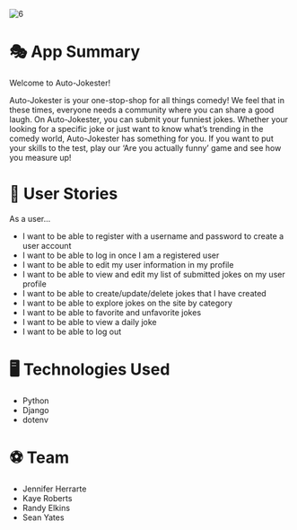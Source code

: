 ![6](https://github.com/jennherrarte/Auto-Jokester/assets/36706323/74a61d04-6590-4a19-873f-3a1c65c2b9f6)

# 🎭 **App Summary**

Welcome to Auto-Jokester!

Auto-Jokester is your one-stop-shop for all things comedy! We feel that in these times, everyone needs a community where you can share a good laugh. On Auto-Jokester, you can submit your funniest jokes. Whether your looking for a specific joke or just want to know what’s trending in the comedy world, Auto-Jokester has something for you. If you want to put your skills to the test, play our ‘Are you actually funny’ game and see how you measure up! 


# 👤 **User Stories** 

As a user...
* I want to be able to register with a username and password to create a user account
* I want to be able to log in once I am a registered user
* I want to be able to edit my user information in my profile
* I want to be able to view and edit my list of submitted jokes on my user profile 
* I want to be able to create/update/delete jokes that I have created
* I want to be able to explore jokes on the site by category 
* I want to be able to favorite and unfavorite jokes 
* I want to be able to view a daily joke 
* I want to be able to log out 

# 🖥️ **Technologies Used**

* Python 
* Django 
* dotenv

# ⚽ **Team** 
* Jennifer Herrarte 
* Kaye Roberts
* Randy Elkins 
* Sean Yates




